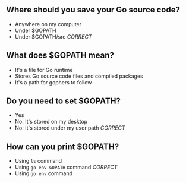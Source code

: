 ## Where should you save your Go source code?
* Anywhere on my computer
* Under $GOPATH
* Under $GOPATH/src *CORRECT*

## What does $GOPATH mean?
* It's a file for Go runtime
* Stores Go source code files and compiled packages
* It's a path for gophers to follow

## Do you need to set $GOPATH?
* Yes
* No: It's stored on my desktop
* No: It's stored under my user path *CORRECT*

## How can you print $GOPATH?
* Using `ls` command
* Using `go env GOPATH` command *CORRECT*
* Using `go env` command